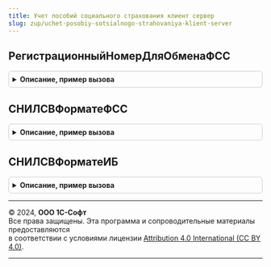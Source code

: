 ```yaml
---
title: Учет пособий социального страхования клиент сервер
slug: zup/uchet-posobiy-sotsialnogo-strahovaniya-klient-server
---
```



## РегистрационныйНомерДляОбменаФСС
<details style="margin: 1em 0; padding: 0.5em; border: 1px solid #ccc; border-radius: 6px;">

<summary style="font-weight: bold; cursor: pointer;">Описание, пример вызова</summary>

```bsl

// Возвращает регистрационный номер для целей обмена с ФСС.
Функция РегистрационныйНомерДляОбменаФСС(Объект) Экспорт
```

Пример вызова
```bsl
Результат = УчетПособийСоциальногоСтрахованияКлиентСервер.РегистрационныйНомерДляОбменаФСС(Объект) 
```
</details>

## СНИЛСВФорматеФСС
<details style="margin: 1em 0; padding: 0.5em; border: 1px solid #ccc; border-radius: 6px;">

<summary style="font-weight: bold; cursor: pointer;">Описание, пример вызова</summary>

```bsl

// АПК:558-выкл Функции прямого и обратного преобразования должны быть рядом.

// Возвращает СНИЛС для целей обмена с ФСС.
Функция СНИЛСВФорматеФСС(СтраховойНомерПФР) Экспорт
```

Пример вызова
```bsl
Результат = УчетПособийСоциальногоСтрахованияКлиентСервер.СНИЛСВФорматеФСС(СтраховойНомерПФР) 
```
</details>

## СНИЛСВФорматеИБ
<details style="margin: 1em 0; padding: 0.5em; border: 1px solid #ccc; border-radius: 6px;">

<summary style="font-weight: bold; cursor: pointer;">Описание, пример вызова</summary>

```bsl

// Возвращает СНИЛС для целей поиска сотрудника в ИБ.
Функция СНИЛСВФорматеИБ(СНИЛСВФорматеФСС) Экспорт
```

Пример вызова
```bsl
Результат = УчетПособийСоциальногоСтрахованияКлиентСервер.СНИЛСВФорматеИБ(СНИЛСВФорматеФСС) 
```
</details>

---

© 2024, **ООО 1С-Софт**  
Все права защищены. Эта программа и сопроводительные материалы предоставляются  
в соответствии с условиями лицензии [Attribution 4.0 International (CC BY 4.0)](https://creativecommons.org/licenses/by/4.0/legalcode).

---
